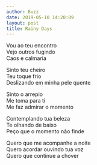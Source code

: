 ```yaml
---
author: Buzz
date: 2019-05-10 14:20:09
layout: post
title: Rainy Days
---
```


Vou ao teu encontro  
Vejo outros fugindo  
Caos e calmaria  
  
Sinto teu cheiro  
Teu toque frio  
Deslizando em minha pele quente  
  
Sinto o arrepio  
Me toma para ti  
Me faz admirar o momento  
  
Contemplando tua beleza  
Te olhando de baixo  
Peço que o momento não finde  
  
Quero que me acompanhe a noite  
Quero acordar ouvindo tua voz  
Quero que continue a chover  

